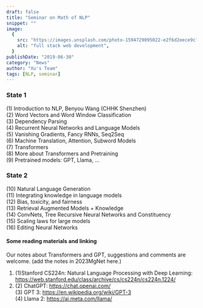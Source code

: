 ```yaml
---
draft: false
title: "Seminar on Math of NLP"
snippet: ""
image:
  {
    src: "https://images.unsplash.com/photo-1594729095022-e2f6d2eece9c?crop=entropy&cs=tinysrgb&fit=max&fm=jpg&ixid=MnwxfDB8MXxyYW5kb218MHx8Y29kZXx8fHx8fDE2Nzg4OTQ2MDc&ixlib=rb-4.0.3&q=80&w=1080",
    alt: "full stack web development",
  }
publishDate: "2019-06-30"
category: "News"
author: "Xu's Team"
tags: [NLP, seminar]
---
```


### **State 1**
(1) Introduction to NLP, Benyou Wang (CHHK Shenzhen)  
(2) Word Vectors and Word Window Classification  
(3) Dependency Parsing  
(4) Recurrent Neural Networks and Language Models  
(5) Vanishing Gradients, Fancy RNNs, Seq2Seq  
(6) Machine Translation, Attention, Subword Models  
(7) Transformers  
(8) More about Transformers and Pretraining  
(9) Pretrained models: GPT, Llama, …  

### **State 2**
(10) Natural Language Generation  
(11) Integrating knowledge in language models  
(12) Bias, toxicity, and fairness  
(13) Retrieval Augmented Models + Knowledge  
(14) ConvNets, Tree Recursive Neural Networks and Constituency  
(15) Scaling laws for large models  
(16) Editing Neural Networks  

#### **Some reading materials and linking**
Our notes about Transformers and GPT, suggestions and comments are welcome. (add the notes in 2023MgNet here.)  

1. (1)Stanford CS224n: Natural Language Processing with Deep Learning: https://web.stanford.edu/class/archive/cs/cs224n/cs224n.1224/  
2. (2) ChatGPT: https://chat.openai.com/  
(3) GPT 3: https://en.wikipedia.org/wiki/GPT-3  
(4) Llama 2: https://ai.meta.com/llama/  
